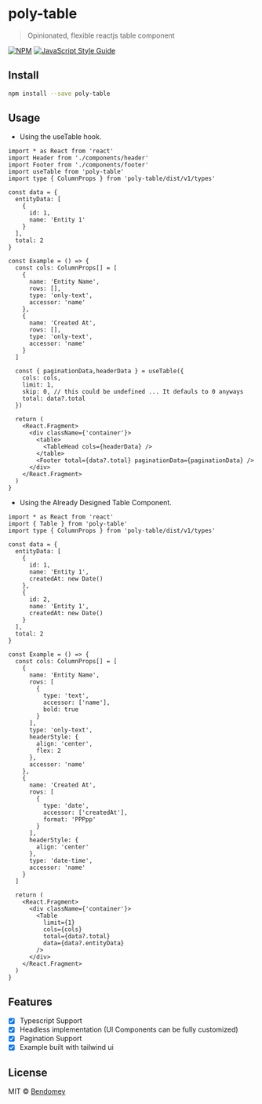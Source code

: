 # poly-table

> Opinionated, flexible reactjs table component

[![NPM](https://img.shields.io/npm/v/poly-table.svg)](https://www.npmjs.com/package/poly-table) [![JavaScript Style Guide](https://img.shields.io/badge/code_style-standard-brightgreen.svg)](https://standardjs.com)

## Install

```bash
npm install --save poly-table
```

## Usage

- Using the useTable hook.

```tsx
import * as React from 'react'
import Header from './components/header'
import Footer from './components/footer'
import useTable from 'poly-table'
import type { ColumnProps } from 'poly-table/dist/v1/types'

const data = {
  entityData: [
    {
      id: 1,
      name: 'Entity 1'
    }
  ],
  total: 2
}

const Example = () => {
  const cols: ColumnProps[] = [
    {
      name: 'Entity Name',
      rows: [],
      type: 'only-text',
      accessor: 'name'
    },
    {
      name: 'Created At',
      rows: [],
      type: 'only-text',
      accessor: 'name'
    }
  ]

  const { paginationData,headerData } = useTable({
    cols: cols,
    limit: 1,
    skip: 0, // this could be undefined ... It defauls to 0 anyways
    total: data?.total
  })

  return (
    <React.Fragment>
      <div className={'container'}>
        <table>
          <TableHead cols={headerData} />
        </table>
        <Footer total={data?.total} paginationData={paginationData} />
      </div>
    </React.Fragment>
  )
}
```

- Using the Already Designed Table Component.

```tsx
import * as React from 'react'
import { Table } from 'poly-table'
import type { ColumnProps } from 'poly-table/dist/v1/types'

const data = {
  entityData: [
    {
      id: 1,
      name: 'Entity 1',
      createdAt: new Date()
    },
    {
      id: 2,
      name: 'Entity 1',
      createdAt: new Date()
    }
  ],
  total: 2
}

const Example = () => {
  const cols: ColumnProps[] = [
    {
      name: 'Entity Name',
      rows: [
        {
          type: 'text',
          accessor: ['name'],
          bold: true
        }
      ],
      type: 'only-text',
      headerStyle: {
        align: 'center',
        flex: 2
      },
      accessor: 'name'
    },
    {
      name: 'Created At',
      rows: [
        {
          type: 'date',
          accessor: ['createdAt'],
          format: 'PPPpp'
        }
      ],
      headerStyle: {
        align: 'center'
      },
      type: 'date-time',
      accessor: 'name'
    }
  ]

  return (
    <React.Fragment>
      <div className={'container'}>
        <Table
          limit={1}
          cols={cols}
          total={data?.total}
          data={data?.entityData}
        />
      </div>
    </React.Fragment>
  )
}
```

## Features

- [x] Typescript Support
- [x] Headless implementation (UI Components can be fully customized)
- [x] Pagination Support
- [x] Example built with tailwind ui

## License

MIT © [Bendomey](https://github.com/Bendomey)
